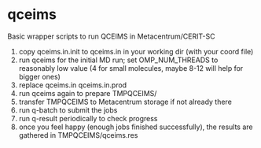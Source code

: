 # qceims

Basic wrapper scripts to run QCEIMS in Metacentrum/CERIT-SC

1. copy qceims.in.init to qceims.in in your working dir (with your coord file)
1. run qceims for the initial MD run; set OMP_NUM_THREADS to reasonably low value (4 for small molecules, maybe 8-12 will help for bigger ones)
2. replace qceims.in qceims.in.prod
3. run qceims again to prepare TMPQCEIMS/
4. transfer TMPQCEIMS to Metacentrum storage if not already there
5. run q-batch to submit the jobs
6. run q-result periodically to check progress
7. once you feel happy (enough jobs finished successfully), the results are gathered in TMPQCEIMS/qceims.res
